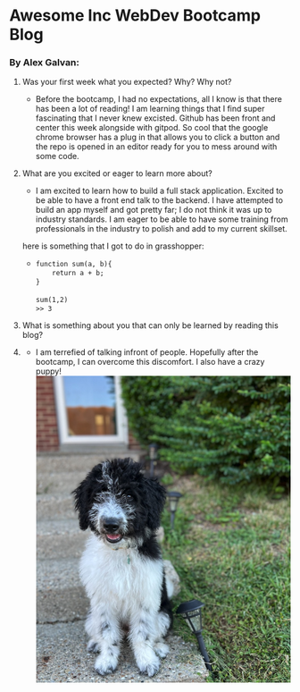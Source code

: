# Awesome Inc WebDev Bootcamp Blog

### By Alex Galvan:

1.  Was your first week what you expected? Why? Why not?

    -   Before the bootcamp, I had no expectations, all I know is that there has been a lot of reading! I am learning things that I find super fascinating that I never knew excisted. Github has been front and center this week alongside with gitpod. So cool that the google chrome browser has a plug in that allows you to click a button and the repo is opened in an editor ready for you to mess around with some code. 

2.  What are you excited or eager to learn more about?

    -   I am excited to learn how to build a full stack application. Excited to be able to  have a front end talk to the backend. I have attempted to build an app myself and got pretty far; I do not think it was up to industry standards. I am eager to be able to have some training from professionals in the industry to polish and add to my current skillset.


    here is something that I got to do in grasshopper: 
    -   ```
        function sum(a, b){
            return a + b;
        }

        sum(1,2)
        >> 3
        ```    


3.  What is something about you that can only be learned by reading this blog?
4.  
    -   I am terrefied of talking infront of people. Hopefully after the bootcamp, I can overcome this discomfort. I also have a crazy puppy! 
    ![puppy](/img/puppy.jpg)
